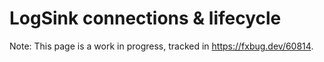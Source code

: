 # LogSink connections & lifecycle

Note: This page is a work in progress, tracked in https://fxbug.dev/60814.
